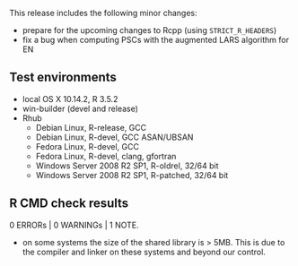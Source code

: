 This release includes the following minor changes:
* prepare for the upcoming changes to Rcpp (using `STRICT_R_HEADERS`)
* fix a bug when computing PSCs with the augmented LARS algorithm for EN

## Test environments

* local OS X 10.14.2, R 3.5.2
* win-builder (devel and release)
* Rhub
  * Debian Linux, R-release, GCC
  * Debian Linux, R-devel, GCC ASAN/UBSAN
  * Fedora Linux, R-devel, GCC
  * Fedora Linux, R-devel, clang, gfortran
  * Windows Server 2008 R2 SP1, R-oldrel, 32/64 bit
  * Windows Server 2008 R2 SP1, R-patched, 32/64 bit
## R CMD check results

0 ERRORs | 0 WARNINGs | 1 NOTE.

* on some systems the size of the shared library is > 5MB.
    This is due to the compiler and linker on these systems and beyond our control.
